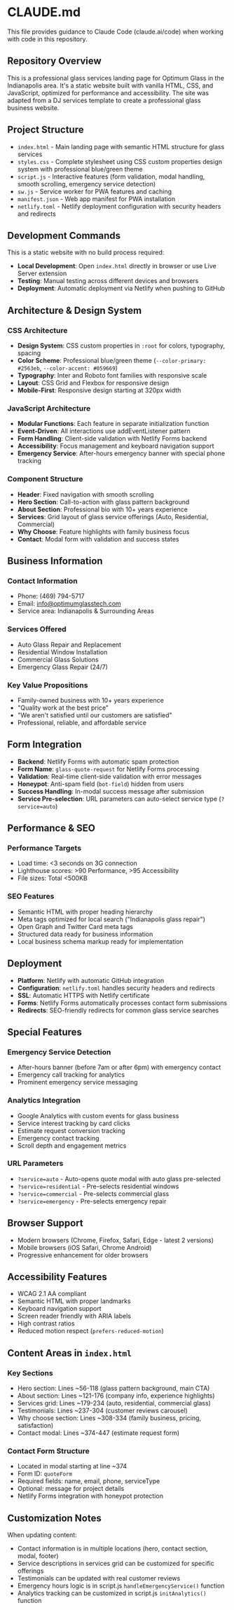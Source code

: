 # CLAUDE.md

This file provides guidance to Claude Code (claude.ai/code) when working with code in this repository.

## Repository Overview

This is a professional glass services landing page for Optimum Glass in the Indianapolis area. It's a static website built with vanilla HTML, CSS, and JavaScript, optimized for performance and accessibility. The site was adapted from a DJ services template to create a professional glass business website.

## Project Structure

- `index.html` - Main landing page with semantic HTML structure for glass services
- `styles.css` - Complete stylesheet using CSS custom properties design system with professional blue/green theme
- `script.js` - Interactive features (form validation, modal handling, smooth scrolling, emergency service detection)
- `sw.js` - Service worker for PWA features and caching
- `manifest.json` - Web app manifest for PWA installation
- `netlify.toml` - Netlify deployment configuration with security headers and redirects

## Development Commands

This is a static website with no build process required:

- **Local Development**: Open `index.html` directly in browser or use Live Server extension
- **Testing**: Manual testing across different devices and browsers
- **Deployment**: Automatic deployment via Netlify when pushing to GitHub

## Architecture & Design System

### CSS Architecture
- **Design System**: CSS custom properties in `:root` for colors, typography, spacing
- **Color Scheme**: Professional blue/green theme (`--color-primary: #2563eb`, `--color-accent: #059669`)
- **Typography**: Inter and Roboto font families with responsive scale
- **Layout**: CSS Grid and Flexbox for responsive design
- **Mobile-First**: Responsive design starting at 320px width

### JavaScript Architecture
- **Modular Functions**: Each feature in separate initialization function
- **Event-Driven**: All interactions use addEventListener pattern
- **Form Handling**: Client-side validation with Netlify Forms backend
- **Accessibility**: Focus management and keyboard navigation support
- **Emergency Service**: After-hours emergency banner with special phone tracking

### Component Structure
- **Header**: Fixed navigation with smooth scrolling
- **Hero Section**: Call-to-action with glass pattern background
- **About Section**: Professional bio with 10+ years experience
- **Services**: Grid layout of glass service offerings (Auto, Residential, Commercial)
- **Why Choose**: Feature highlights with family business focus
- **Contact**: Modal form with validation and success states

## Business Information

### Contact Information
- Phone: (469) 794-5717
- Email: info@optimumglasstech.com
- Service area: Indianapolis & Surrounding Areas

### Services Offered
- Auto Glass Repair and Replacement
- Residential Window Installation
- Commercial Glass Solutions
- Emergency Glass Repair (24/7)

### Key Value Propositions
- Family-owned business with 10+ years experience
- "Quality work at the best price"
- "We aren't satisfied until our customers are satisfied"
- Professional, reliable, and affordable service

## Form Integration

- **Backend**: Netlify Forms with automatic spam protection
- **Form Name**: `glass-quote-request` for Netlify Forms processing
- **Validation**: Real-time client-side validation with error messages
- **Honeypot**: Anti-spam field (`bot-field`) hidden from users
- **Success Handling**: In-modal success message after submission
- **Service Pre-selection**: URL parameters can auto-select service type (`?service=auto`)

## Performance & SEO

### Performance Targets
- Load time: <3 seconds on 3G connection
- Lighthouse scores: >90 Performance, >95 Accessibility
- File sizes: Total <500KB

### SEO Features
- Semantic HTML with proper heading hierarchy
- Meta tags optimized for local search ("Indianapolis glass repair")
- Open Graph and Twitter Card meta tags
- Structured data ready for business information
- Local business schema markup ready for implementation

## Deployment

- **Platform**: Netlify with automatic GitHub integration
- **Configuration**: `netlify.toml` handles security headers and redirects
- **SSL**: Automatic HTTPS with Netlify certificate
- **Forms**: Netlify Forms automatically processes contact form submissions
- **Redirects**: SEO-friendly redirects for common glass service searches

## Special Features

### Emergency Service Detection
- After-hours banner (before 7am or after 6pm) with emergency contact
- Emergency call tracking for analytics
- Prominent emergency service messaging

### Analytics Integration
- Google Analytics with custom events for glass business
- Service interest tracking by card clicks
- Estimate request conversion tracking
- Emergency contact tracking
- Scroll depth and engagement metrics

### URL Parameters
- `?service=auto` - Auto-opens quote modal with auto glass pre-selected
- `?service=residential` - Pre-selects residential windows
- `?service=commercial` - Pre-selects commercial glass
- `?service=emergency` - Pre-selects emergency repair

## Browser Support

- Modern browsers (Chrome, Firefox, Safari, Edge - latest 2 versions)
- Mobile browsers (iOS Safari, Chrome Android)
- Progressive enhancement for older browsers

## Accessibility Features

- WCAG 2.1 AA compliant
- Semantic HTML with proper landmarks
- Keyboard navigation support
- Screen reader friendly with ARIA labels
- High contrast ratios
- Reduced motion respect (`prefers-reduced-motion`)

## Content Areas in `index.html`

### Key Sections
- Hero section: Lines ~56-118 (glass pattern background, main CTA)
- About section: Lines ~121-176 (company info, experience highlights)
- Services grid: Lines ~179-234 (auto, residential, commercial glass)
- Testimonials: Lines ~237-304 (customer reviews carousel)
- Why choose section: Lines ~308-334 (family business, pricing, satisfaction)
- Contact modal: Lines ~374-447 (estimate request form)

### Contact Form Structure
- Located in modal starting at line ~374
- Form ID: `quoteForm`
- Required fields: name, email, phone, serviceType
- Optional: message for project details
- Netlify Forms integration with honeypot protection

## Customization Notes

When updating content:
- Contact information is in multiple locations (hero, contact section, modal, footer)
- Service descriptions in services grid can be customized for specific offerings
- Testimonials can be updated with real customer reviews
- Emergency hours logic is in script.js `handleEmergencyService()` function
- Analytics tracking can be customized in script.js `initAnalytics()` function